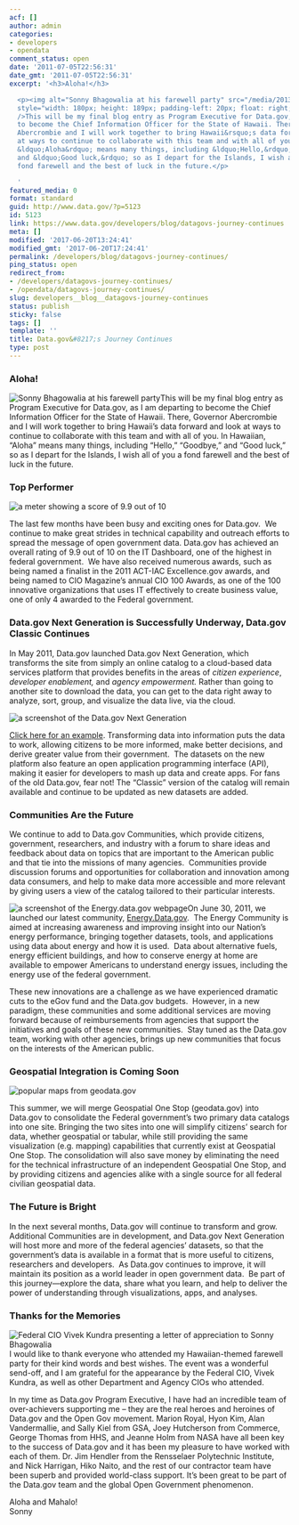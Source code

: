 ```yaml
---
acf: []
author: admin
categories:
- developers
- opendata
comment_status: open
date: '2011-07-05T22:56:31'
date_gmt: '2011-07-05T22:56:31'
excerpt: '<h3>Aloha!</h3>

  <p><img alt="Sonny Bhagowalia at his farewell party" src="/media/2013/10/opendata_20110705_1_1.jpg"
  style="width: 180px; height: 189px; padding-left: 20px; float: right; " title=""
  />This will be my final blog entry as Program Executive for Data.gov, as I am departing
  to become the Chief Information Officer for the State of Hawaii. There, Governor
  Abercrombie and I will work together to bring Hawaii&rsquo;s data forward and look
  at ways to continue to collaborate with this team and with all of you. In Hawaiian,
  &ldquo;Aloha&rdquo; means many things, including &ldquo;Hello,&rdquo; &ldquo;Goodbye,&rdquo;
  and &ldquo;Good luck,&rdquo; so as I depart for the Islands, I wish all of you a
  fond farewell and the best of luck in the future.</p>

  '
featured_media: 0
format: standard
guid: http://www.data.gov/?p=5123
id: 5123
link: https://www.data.gov/developers/blog/datagovs-journey-continues
meta: []
modified: '2017-06-20T13:24:41'
modified_gmt: '2017-06-20T17:24:41'
permalink: /developers/blog/datagovs-journey-continues/
ping_status: open
redirect_from:
- /developers/datagovs-journey-continues/
- /opendata/datagovs-journey-continues/
slug: developers__blog__datagovs-journey-continues
status: publish
sticky: false
tags: []
template: ''
title: Data.gov&#8217;s Journey Continues
type: post
---
```

### Aloha!


![Sonny Bhagowalia at his farewell party](https://s3.amazonaws.com/bsp-ocsit-prod-east-appdata/datagov/wordpress/2013/10/opendata_20110705_1_1.jpg)This will be my final blog entry as Program Executive for Data.gov, as I am departing to become the Chief Information Officer for the State of Hawaii. There, Governor Abercrombie and I will work together to bring Hawaii’s data forward and look at ways to continue to collaborate with this team and with all of you. In Hawaiian, “Aloha” means many things, including “Hello,” “Goodbye,” and “Good luck,” so as I depart for the Islands, I wish all of you a fond farewell and the best of luck in the future.



### Top Performer


![a meter showing a score of 9.9 out of 10](https://s3.amazonaws.com/bsp-ocsit-prod-east-appdata/datagov/wordpress/2013/10/images/opendata_20110705_2.jpg)


The last few months have been busy and exciting ones for Data.gov.  We continue to make great strides in technical capability and outreach efforts to spread the message of open government data. Data.gov has achieved an overall rating of 9.9 out of 10 on the IT Dashboard, one of the highest in federal government.  We have also received numerous awards, such as being named a finalist in the 2011 ACT-IAC Excellence.gov awards, and being named to CIO Magazine’s annual CIO 100 Awards, as one of the 100 innovative organizations that uses IT effectively to create business value, one of only 4 awarded to the Federal government.


### Data.gov Next Generation is Successfully Underway, Data.gov Classic Continues


In May 2011, Data.gov launched Data.gov Next Generation, which transforms the site from simply an online catalog to a cloud-based data services platform that provides benefits in the areas of *citizen experience*, *developer enablement,* and *agency empowerment.* Rather than going to another site to download the data, you can get to the data right away to analyze, sort, group, and visualize the data live, via the cloud.


![a screenshot of the Data.gov Next Generation](https://s3.amazonaws.com/bsp-ocsit-prod-east-appdata/datagov/wordpress/2013/10/images/opendata_20110705_3.jpg)


[Click here for an example](http://explore.data.gov/Information-and-Communications/Central-Contractor-Registration-CCR-FOIA-Extract/3hqn-qzh6). Transforming data into information puts the data to work, allowing citizens to be more informed, make better decisions, and derive greater value from their government.  The datasets on the new platform also feature an open application programming interface (API), making it easier for developers to mash up data and create apps. For fans of the old Data.gov, fear not! The “Classic” version of the catalog will remain available and continue to be updated as new datasets are added.


### Communities Are the Future


We continue to add to Data.gov Communities, which provide citizens, government, researchers, and industry with a forum to share ideas and feedback about data on topics that are important to the American public and that tie into the missions of many agencies.  Communities provide discussion forums and opportunities for collaboration and innovation among data consumers, and help to make data more accessible and more relevant by giving users a view of the catalog tailored to their particular interests. 


![a screenshot of the Energy.data.gov webpage](https://s3.amazonaws.com/bsp-ocsit-prod-east-appdata/datagov/wordpress/2013/10/images/opendata_20110705_4.jpg)On June 30, 2011, we launched our latest community, [Energy.Data.gov](http://www.data.gov/communities/energy).  The Energy Community is aimed at increasing awareness and improving insight into our Nation’s energy performance, bringing together datasets, tools, and applications using data about energy and how it is used.  Data about alternative fuels, energy efficient buildings, and how to conserve energy at home are available to empower Americans to understand energy issues, including the energy use of the federal government. 


These new innovations are a challenge as we have experienced dramatic cuts to the eGov fund and the Data.gov budgets.  However, in a new paradigm, these communities and some additional services are moving forward because of reimbursements from agencies that support the initiatives and goals of these new communities.  Stay tuned as the Data.gov team, working with other agencies, brings up new communities that focus on the interests of the American public.


### Geospatial Integration is Coming Soon


![popular maps from geodata.gov](https://s3.amazonaws.com/bsp-ocsit-prod-east-appdata/datagov/wordpress/2013/10/images/opendata_20110705_5.jpg)


This summer, we will merge Geospatial One Stop (geodata.gov) into Data.gov to consolidate the Federal government’s two primary data catalogs into one site. Bringing the two sites into one will simplify citizens’ search for data, whether geospatial or tabular, while still providing the same visualization (e.g. mapping) capabilities that currently exist at Geospatial One Stop. The consolidation will also save money by eliminating the need for the technical infrastructure of an independent Geospatial One Stop, and by providing citizens and agencies alike with a single source for all federal civilian geospatial data.


### The Future is Bright


In the next several months, Data.gov will continue to transform and grow.  Additional Communities are in development, and Data.gov Next Generation will host more and more of the federal agencies’ datasets, so that the government’s data is available in a format that is more useful to citizens, researchers and developers.  As Data.gov continues to improve, it will maintain its position as a world leader in open government data.  Be part of this journey—explore the data, share what you learn, and help to deliver the power of understanding through visualizations, apps, and analyses.


### Thanks for the Memories


![Federal CIO Vivek Kundra presenting a letter of appreciation to Sonny Bhagowalia](https://s3.amazonaws.com/bsp-ocsit-prod-east-appdata/datagov/wordpress/2013/10/images/opendata_20110705_6-1.jpg)I would like to thank everyone who attended my Hawaiian-themed farewell party for their kind words and best wishes. The event was a wonderful send-off, and I am grateful for the appearance by the Federal CIO, Vivek Kundra, as well as other Department and Agency CIOs who attended.


In my time as Data.gov Program Executive, I have had an incredible team of over-achievers supporting me – they are the real heroes and heroines of Data.gov and the Open Gov movement. Marion Royal, Hyon Kim, Alan Vandermallie, and Sally Kiel from GSA, Joey Hutcherson from Commerce, George Thomas from HHS, and Jeanne Holm from NASA have all been key to the success of Data.gov and it has been my pleasure to have worked with each of them. Dr. Jim Hendler from the Rensselaer Polytechnic Institute, and Nick Harrigan, Hiko Naito, and the rest of our contractor team have been superb and provided world-class support. It’s been great to be part of the Data.gov team and the global Open Government phenomenon.


Aloha and Mahalo!  
Sonny


